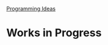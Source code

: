 <!-- TITLE: Tech -->
<!-- SUBTITLE: A quick summary of Tech -->

[Programming Ideas](/home/tech/ideas)
# Works in Progress